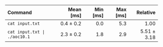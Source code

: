 | Command | Mean [ms] | Min [ms] | Max [ms] | Relative |
|:---|---:|---:|---:|---:|
| `cat input.txt` | 0.4 ± 0.2 | 0.0 | 5.3 | 1.00 |
| `cat input.txt \| ./aoc10.1` | 2.3 ± 0.2 | 1.8 | 2.9 | 5.51 ± 3.18 |
